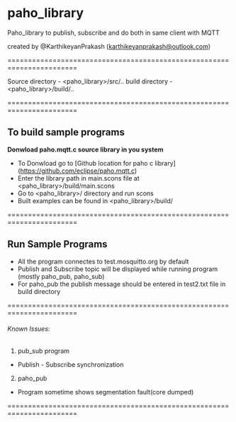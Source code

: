 # paho_library
Paho_library to publish, subscribe and do both in same client with MQTT

created by @KarthikeyanPrakash (karthikeyanprakash@outlook.com)

=======================================================================

Source directory 	- <paho_library>/src/..
build directory		- <paho_library>/build/..

=======================================================================
## To build sample programs

**Donwload paho.mqtt.c source library in you system**

- To Donwload go to [Github location for paho c library] (https://github.com/eclipse/paho.mqtt.c)
- Enter the library path in main.scons file at <paho_library>/build/main.scons
- Go to <paho_library>/ directory and run scons
- Built examples can be found in <paho_library>/build/

=======================================================================
## Run Sample Programs

- All the program connectes to test.mosquitto.org by default
- Publish and Subscribe topic will be displayed while running program (mostly paho_pub, paho_sub)
- For paho_pub the publish message should be entered in test2.txt file in build directory

=======================================================================
###### Known Issues:
1. pub_sub program
  * Publish - Subscribe synchronization	
2. paho_pub
  * Program sometime shows segmentation fault(core dumped) 

=======================================================================	
